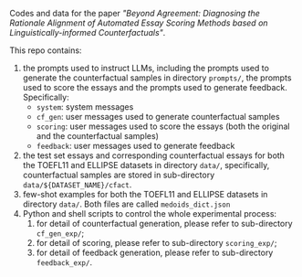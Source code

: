 Codes and data for the paper *"Beyond Agreement: Diagnosing the Rationale Alignment of Automated Essay Scoring Methods based on Linguistically-informed Counterfactuals"*.

This repo contains:
1. the prompts used to instruct LLMs, including the prompts used to generate the counterfactual samples in directory `prompts/`, the prompts used to score the essays and the prompts used to generate feedback. Specifically:
   - `system`: system messages
   - `cf_gen`: user messages used to generate counterfactual samples
   - `scoring`: user messages used to score the essays (both the original and the counterfactual samples)
   - `feedback`: user messages used to generate feedback
2. the test set essays and corresponding counterfactual essays for both the TOEFL11 and ELLIPSE datasets in directory `data/`, specifically, counterfactual samples are stored in sub-directory `data/${DATASET_NAME}/cfact`.
3. few-shot examples for both the TOEFL11 and ELLIPSE datasets in directory `data/`. Both files are called `medoids_dict.json`
4. Python and shell scripts to control the whole experimental process:
   1. for detail of counterfactual generation, please refer to sub-directory `cf_gen_exp/`;
   2. for detail of scoring, please refer to sub-directory `scoring_exp/`;
   3. for detail of feedback generation, please refer to sub-directory `feedback_exp/`.